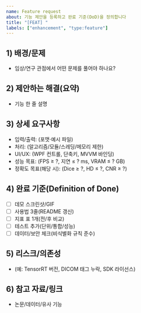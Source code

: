 ```yaml
---
name: Feature request
about: 기능 제안을 등록하고 완료 기준(DoD)을 정의합니다
title: "[FEAT] "
labels: ["enhancement", "type:feature"]
---
```


## 1) 배경/문제
- 임상/연구 관점에서 어떤 문제를 풀어야 하나요?

## 2) 제안하는 해결(요약)
- 기능 한 줄 설명

## 3) 상세 요구사항
- 입력/출력: (포맷·예시 파일)
- 처리: (알고리즘/모듈/스레딩/메모리 제한)
- UI/UX: (WPF 컨트롤, 단축키, MVVM 바인딩)
- 성능 목표: (FPS ≥ ?, 지연 ≤ ? ms, VRAM ≤ ? GB)
- 정확도 목표(해당 시): (Dice ≥ ?, HD ≤ ?, CNR ≥ ?)

## 4) 완료 기준(Definition of Done)
- [ ] 데모 스크린샷/GIF
- [ ] 사용법 3줄(README 갱신)
- [ ] 지표 표 1개(전/후 비교)
- [ ] 테스트 추가(단위/통합/성능)
- [ ] 데이터/보안 체크(비식별화 규칙 준수)

## 5) 리스크/의존성
- (예: TensorRT 버전, DICOM 태그 누락, SDK 라이선스)

## 6) 참고 자료/링크
- 논문/데이터/유사 기능
